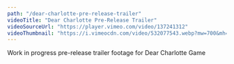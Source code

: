 ```yaml
---
path: "/dear-charlotte-pre-release-trailer"
videoTitle: "Dear Charlotte Pre-Release Trailer"
videoSourceUrl: "https://player.vimeo.com/video/137241312"
videoThumbnail: "https://i.vimeocdn.com/video/532077543.webp?mw=700&mh=393"
---
```

Work in progress pre-release trailer footage for Dear Charlotte Game
